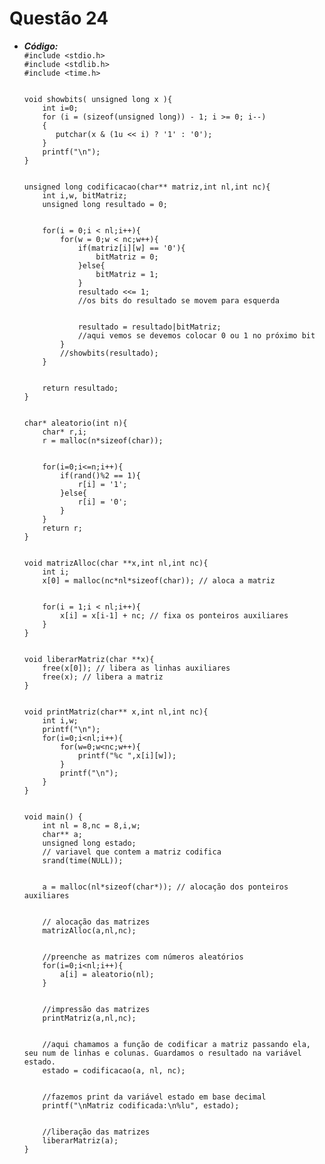 # Questão 24
<ul>
  <li><em><strong>Código:</strong></em></li>
  <code>#include &ltstdio.h>
#include &ltstdlib.h>
#include &lttime.h>
<br>
void showbits( unsigned long x ){
    int i=0;
    for (i = (sizeof(unsigned long)) - 1; i >= 0; i--)
    {
       putchar(x & (1u << i) ? '1' : '0');
    }
    printf("\n");
}
<br>
unsigned long codificacao(char** matriz,int nl,int nc){
    int i,w, bitMatriz;
    unsigned long resultado = 0;
   <br> 
    for(i = 0;i &lt nl;i++){
        for(w = 0;w &lt nc;w++){
            if(matriz[i][w] == '0'){
                bitMatriz = 0;
            }else{
                bitMatriz = 1;
            }
            resultado &lt&lt= 1;
            //os bits do resultado se movem para esquerda
            <br>
            resultado = resultado|bitMatriz;
            //aqui vemos se devemos colocar 0 ou 1 no próximo bit
        }
        //showbits(resultado);
    }
    <br>
    return resultado;
}
<br>
char* aleatorio(int n){
	char* r,i;
	r = malloc(n*sizeof(char));
  <br> 
	for(i=0;i<=n;i++){
	    if(rand()%2 == 1){
	        r[i] = '1';
	    }else{
	        r[i] = '0';
	    }
	}
	return r;
}
<br>
void matrizAlloc(char **x,int nl,int nc){
	int i;
	x[0] = malloc(nc*nl*sizeof(char)); // aloca a matriz
   <br> 
	for(i = 1;i &lt nl;i++){
    	x[i] = x[i-1] + nc; // fixa os ponteiros auxiliares
	}
}
<br>
void liberarMatriz(char **x){
	free(x[0]); // libera as linhas auxiliares
	free(x); // libera a matriz
}
<br>
void printMatriz(char** x,int nl,int nc){
	int i,w;
	printf("\n");
	for(i=0;i&ltnl;i++){
    	for(w=0;w&ltnc;w++){
        	printf("%c ",x[i][w]);
    	}
    	printf("\n");
	}
}
<br>
void main() {
	int nl = 8,nc = 8,i,w;
	char** a;
    unsigned long estado; 
    // variavel que contem a matriz codifica
    srand(time(NULL));
  <br>  
	a = malloc(nl*sizeof(char*)); // alocação dos ponteiros auxiliares
  <br>  
	// alocação das matrizes
	matrizAlloc(a,nl,nc);
   <br> 
	//preenche as matrizes com números aleatórios
	for(i=0;i&ltnl;i++){
    	a[i] = aleatorio(nl);
	}
<br>
	//impressão das matrizes
	printMatriz(a,nl,nc);
	<br>
	//aqui chamamos a função de codificar a matriz passando ela, seu num de linhas e colunas. Guardamos o resultado na variável estado.
	estado = codificacao(a, nl, nc);
    <br>
    //fazemos print da variável estado em base decimal
    printf("\nMatriz codificada:\n%lu", estado);
<br>
	//liberação das matrizes
	liberarMatriz(a);
}</code>
</ul>

